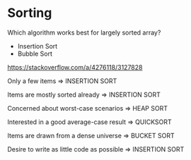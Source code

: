 # Sorting

Which algorithm works best for largely sorted array?

* Insertion Sort
* Bubble Sort


https://stackoverflow.com/a/4276118/3127828

Only a few items => INSERTION SORT

Items are mostly sorted already => INSERTION SORT

Concerned about worst-case scenarios => HEAP SORT

Interested in a good average-case result => QUICKSORT

Items are drawn from a dense universe => BUCKET SORT

Desire to write as little code as possible => INSERTION SORT